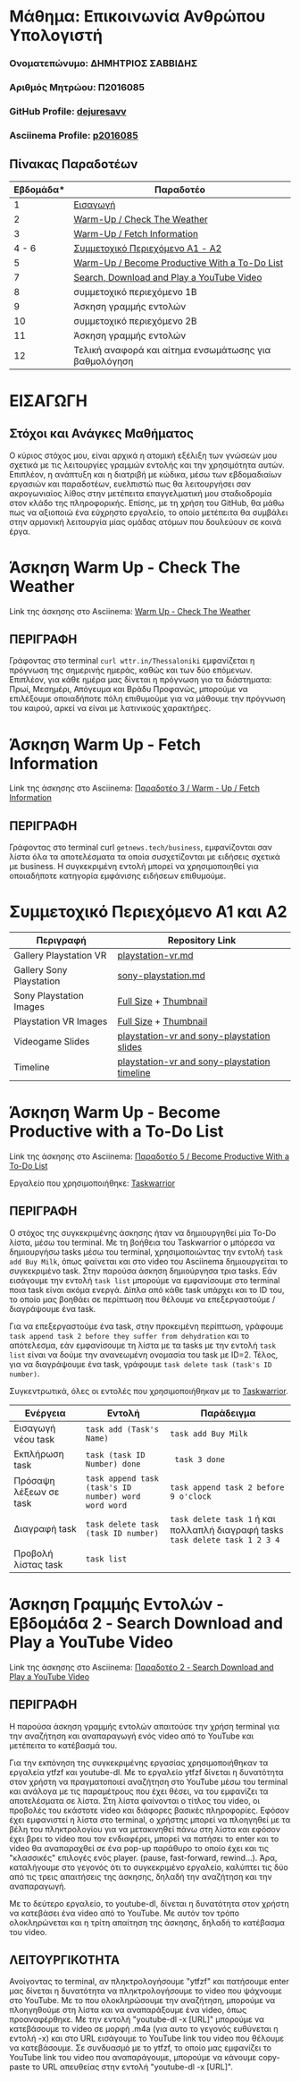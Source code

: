 # Μάθημα: Επικοινωνία Ανθρώπου Υπολογιστή

### Ονοματεπώνυμο: ΔΗΜΗΤΡΙΟΣ ΣΑΒΒΙΔΗΣ
### Αριθμός Μητρώου: Π2016085
### GitHub Profile: [dejuresavv](https://github.com/dejuresavv)
### Asciinema Profile: [p2016085](https://asciinema.org/~p2016085)

## Πίνακας Παραδοτέων

| Εβδομάδα* | Παραδοτέο |
| --- | --- |
| 1 | [Εισαγωγή](#εισαγωγη) |
| 2 | [Warm-Up / Check The Weather](#άσκηση-warm-up---check-the-weather)
| 3 | [Warm-Up / Fetch Information](#άσκηση-warm-up---fetch-information)
| 4 - 6 | [Συμμετοχικό Περιεχόμενο Α1 - A2](#συμμετοχικό-περιεχόμενο-α1-και-α2)
| 5 | [Warm-Up / Become Productive With a To-Do List](#άσκηση-warm-up---become-productive-with-a-to-do-list) 
| 7 | [Search, Download and Play a YouTube Video](#άσκηση-γραμμής-εντολών---εβδομάδα-2---search-download-and-play-a-youtube-video)
| 8 | συμμετοχικό περιεχόμενο 1B |
| 9 | Άσκηση γραμμής εντολών |
| 10 | συμμετοχικό περιεχόμενο 2B |
| 11 | Άσκηση γραμμής εντολών |
| 12 | Τελική αναφορά και αίτημα ενσωμάτωσης για βαθμολόγηση |

# ΕΙΣΑΓΩΓΗ

## Στόχοι και Ανάγκες Μαθήματος

Ο κύριος στόχος μου, είναι αρχικά η ατομική εξέλιξη των γνώσεών μου σχετικά με τις λειτουργίες γραμμών εντολής
και την χρησιμότητα αυτών. Επιπλέον, η ανάπτυξη και η διατριβή με κώδικα, μέσω των εβδομαδιαίων εργασιών και παραδοτέων,
ευελπιστώ πως θα λειτουργήσει σαν ακρογωνιαίος λίθος στην μετέπειτα επαγγελματική μου σταδιοδρομία στον κλάδο της πληροφορικής.
Επίσης, με τη χρήση του GitHub, θα μάθω πως να αξιοποιώ ένα εύχρηστο εργαλείο, το οποίο μετέπειτα θα συμβάλει στην αρμονική
λειτουργία μίας ομάδας ατόμων που δουλεύουν σε κοινά έργα.

# Άσκηση Warm Up - Check The Weather
Link της άσκησης στο Asciinema: [Warm Up - Check The Weather](https://asciinema.org/a/450516)

## ΠΕΡΙΓΡΑΦΗ

Γράφοντας στο terminal ``curl wttr.in/Thessaloniki`` εμφανίζεται η πρόγνωση της σημερινής ημεράς, καθώς και των δύο επόμενων. Επιπλέον, για κάθε ημέρα μας δίνεται η
πρόγνωση για τα διάστηματα: Πρωί, Μεσημέρι, Απόγευμα και Βράδυ
Προφανώς, μπορούμε να επιλέξουμε οποιαδήποτε πόλη επιθυμούμε για να μάθουμε την πρόγνωση του καιρού, αρκεί να είναι με λατινικούς χαρακτήρες.


# Άσκηση Warm Up - Fetch Information

Link της άσκησης στο Asciinema: [Παραδοτέο 3 / Warm - Up / Fetch Information](https://asciinema.org/a/445914)

## ΠΕΡΙΓΡΑΦΗ

Γράφοντας στο terminal curl ``getnews.tech/business``, εμφανίζονται σαν λίστα όλα τα αποτελέσματα τα οποία συσχετίζονται με ειδήσεις σχετικά με business. Η συγκεκριμένη εντολή
μπορεί να χρησιμοποιηθεί για οποιαδήποτε κατηγορία εμφάνισης ειδήσεων επιθυμούμε.


# Συμμετοχικό Περιεχόμενο Α1 και Α2

| Περιγραφή | Repository Link |
| --- | --- |
| Gallery Playstation VR | [playstation-vr.md](https://github.com/dejuresavv/_gallery/blob/2016085/playstation-vr.md)|
| Gallery Sony Playstation | [sony-playstation.md](https://github.com/dejuresavv/_gallery/blob/2016085/sony-playstation.md)|
| Sony Playstation Images | [Full Size](https://github.com/dejuresavv/images/blob/2016085/sony-playstation.jpg) + [Thumbnail](https://github.com/dejuresavv/images/blob/2016085/sony-playstation-thumbnail.jpg) |
| Playstation VR Images | [Full Size](https://github.com/dejuresavv/images/blob/2016085/playstation-vr.jpg) + [Thumbnail](https://github.com/dejuresavv/images/blob/2016085/playstation-vr-thumbnail.png) |
| Videogame Slides | [playstation-vr and sony-playstation slides](https://github.com/dejuresavv/site/blob/2016085/_slides/videogames.md)
| Timeline | [playstation-vr and sony-playstation timeline](https://github.com/dejuresavv/site/blob/2016085/_timeline/videogames.md)


# Άσκηση Warm Up - Become Productive with a To-Do List

Link της άσκησης στο Asciinema: [Παραδοτέο 5 / Become Productive With a To-Do List](https://asciinema.org/a/448919)

Εργαλείο που χρησιμοποιήθηκε: [Taskwarrior](https://taskwarrior.org/)

## ΠΕΡΙΓΡΑΦΗ

Ο στόχος της συγκεκριμένης άσκησης ήταν να δημιουργηθεί μία To-Do λίστα, μέσω του terminal. Με τη βοήθεια του Taskwarrior ο μπόρεσα να δημιουργήσω tasks μέσω του 
terminal, χρησιμοποιώντας την εντολή ```task add Buy Milk```, όπως φαίνεται και στο video του Asciinema δημιουργείται το συγκεκριμένο task.
Στην παρούσα άσκηση δημιούργησα τρια tasks. Εάν εισάγουμε την εντολή ```task list``` μπορούμε να εμφανίσουμε στο terminal ποια task είναι ακόμα ενεργά. Δίπλα από κάθε
task υπάρχει και το ID του, το οποίο μας βοηθάει σε περίπτωση που θέλουμε να επεξεργαστούμε / διαγράψουμε ένα task.

Για να επεξεργαστούμε ένα task, στην προκειμένη περίπτωση,
γράφουμε ```task append task 2 before they suffer from dehydration``` και το απότελεσμα,
εάν εμφανίσουμε τη λίστα με τα tasks με την εντολή ```task list``` είναι να δούμε την ανανεωμένη ονομασία του task με ID=2.
Τέλος, για να διαγράψουμε ένα task, γράφουμε ```task delete task (task's ID number)```.

Συγκεντρωτικά, όλες οι εντολές που χρησιμοποιήθηκαν με το [Taskwarrior](https://taskwarrior.org/).

|Ενέργεια| Εντολή| Παράδειγμα |
| --- | --- | --- |
| Εισαγωγή νέου task | ```task add (Task's Name)``` | ```task add Buy Milk``` |
| Εκπλήρωση task | ```task (task ID Number) done``` | ``` task 3 done``` |
| Πρόσαψη λέξεων σε task | ```task append task (task's ID number) word word word``` | ```task append task 2 before 9 o'clock```|
| Διαγραφή task | ```task delete task (task ID number)``` | ```task delete task 1``` ή και πολλαπλή διαγραφή tasks ```task delete task 1 2 3 4``` |
| Προβολή λίστας task | ```task list```|


# Άσκηση Γραμμής Εντολών - Εβδομάδα 2 - Search Download and Play a YouTube Video

Link της άσκησης στο Asciinema: [Παραδοτέο 2 - Search Download and Play a YouTube Video](https://asciinema.org/a/444295)

## ΠΕΡΙΓΡΑΦΗ

Η παρούσα άσκηση γραμμής εντολών απαιτούσε την χρήση terminal για την αναζήτηση και αναπαραγωγή ενός video από το YouTube και μετέπειτα
το κατέβασμά του.

Για την εκπόνηση της συγκεκριμένης εργασίας χρησιμοποιήθηκαν τα εργαλεία ytfzf και youtube-dl.
Με το εργαλείο ytfzf δίνεται η δυνατότητα στον χρήστη να πραγματοποιεί αναζήτηση στο YouTube μέσω του terminal και ανάλογα με τις παραμέτρους που
έχει θέσει, να του εμφανίζει τα αποτελέσματα σε λίστα. Στη λίστα φαίνονται ο τίτλος του video, οι προβολές του εκάστοτε video και διάφορες βασικές πληροφορίες.
Εφόσον έχει εμφανιστεί η λίστα στο terminal, ο χρήστης μπορεί να πλοηγηθεί με τα βέλη του πληκτρολογίου για να μετακινηθεί πάνω στη λίστα και εφόσον έχει βρει
το video που τον ενδιαφέρει, μπορεί να πατήσει το enter και το video θα αναπαραχθεί σε ένα pop-up παράθυρο το οποίο έχει και τις "κλασσικές" επιλογές ενός player.
(pause, fast-forward, rewind...). Άρα, καταλήγουμε στο γεγονός ότι το συγκεκριμένο εργαλείο, καλύπτει τις δύο από τις τρεις απαιτήσεις της άσκησης, δηλαδή την αναζήτηση
και την αναπαραγωγή.

Με το δεύτερο εργαλείο, το youtube-dl, δίνεται η δυνατότητα στον χρήστη να κατεβάσει ένα video από το YouTube. Με αυτόν τον τρόπο ολοκληρώνεται και η τρίτη απαίτηση της
άσκησης, δηλαδή το κατέβασμα του video.

## ΛΕΙΤΟΥΡΓΙΚΟΤΗΤΑ

Ανοίγοντας το terminal, αν πληκτρολογήσουμε "ytfzf" και πατήσουμε enter μας δίνεται η δυνατότητα να πληκτρολογήσουμε το video που ψάχνουμε στο YouTube. Με το που
ολοκληρώσουμε την αναζήτηση, μπορούμε να πλοηγηθούμε στη λίστα και να αναπαράξουμε ένα video, όπως προαναφέρθηκε.
Με την εντολή "youtube-dl -x [URL]" μπορούμε να κατεβάσουμε το video σε μορφή .m4a (για αυτο το γεγονός ευθύνεται η εντολή -x) και στο URL εισάγουμε το YouTube link του video 
που θέλουμε να κατεβάσουμε. Σε συνδυασμό με το ytfzf, το οποίο μας εμφανίζει το YouTube link του video που αναπαράγουμε, μπορούμε να κάνουμε copy-paste το URL απευθείας στην 
εντολή "youtube-dl -x [URL]".

